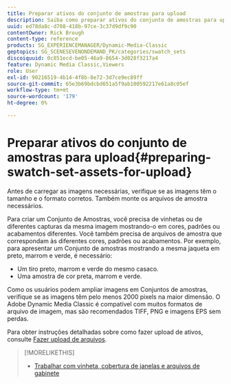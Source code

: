 ```yaml
---
title: Preparar ativos do conjunto de amostras para upload
description: Saiba como preparar ativos do conjunto de amostras para upload no Adobe Dynamic Media Classic.
uuid: ed78da8c-d708-418b-97ce-3c37d9df9c90
contentOwner: Rick Brough
content-type: reference
products: SG_EXPERIENCEMANAGER/Dynamic-Media-Classic
geptopics: SG_SCENESEVENONDEMAND_PK/categories/swatch_sets
discoiquuid: 0c851ecd-be05-46a9-8654-3d028f3217a4
feature: Dynamic Media Classic,Viewers
role: User
exl-id: 90216519-4b14-4f8b-8e72-3d7ce9ec89ff
source-git-commit: 65e3b69bdcbd651a5f9ab100592217e61a8c05ef
workflow-type: tm+mt
source-wordcount: '179'
ht-degree: 0%

---
```


# Preparar ativos do conjunto de amostras para upload{#preparing-swatch-set-assets-for-upload}

Antes de carregar as imagens necessárias, verifique se as imagens têm o tamanho e o formato corretos. Também monte os arquivos de amostra necessários.

Para criar um Conjunto de Amostras, você precisa de vinhetas ou de diferentes capturas da mesma imagem mostrando-o em cores, padrões ou acabamentos diferentes. Você também precisa de arquivos de amostra que correspondam às diferentes cores, padrões ou acabamentos. Por exemplo, para apresentar um Conjunto de amostras mostrando a mesma jaqueta em preto, marrom e verde, é necessário:

* Um tiro preto, marrom e verde do mesmo casaco.
* Uma amostra de cor preta, marrom e verde.

Como os usuários podem ampliar imagens em Conjuntos de amostras, verifique se as imagens têm pelo menos 2000 pixels na maior dimensão. O Adobe Dynamic Media Classic é compatível com muitos formatos de arquivo de imagem, mas são recomendados TIFF, PNG e imagens EPS sem perdas.

Para obter instruções detalhadas sobre como fazer upload de ativos, consulte [Fazer upload de arquivos](uploading-files.md#uploading_files).

>[!MORELIKETHIS]
>
>* [Trabalhar com vinheta, cobertura de janelas e arquivos de gabinete](vignette-window-covering-cabinet-files.md#working_with_vignette_window_covering_and_cabinet_files)

